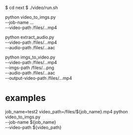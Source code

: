 $ cd next
$ ./video/run.sh

python video_to_imgs.py \
  --job-name ... \
  --video-path /files/...mp4

python extract_audio.py \
  --video-path /files/...mp4 \
  --audio-path /files/...aac

python imgs_to_video.py \
  --video-path /files/...mp4 \
  --imgs-path /files/...png \
  --audio-path /files/...aac \
  --output-video-path /files/...mp4

# examples
job_name=test2
video_path=/files/${job_name}.mp4
python video_to_imgs.py \
  --job-name ${job_name} \
  --video-path ${video_path}